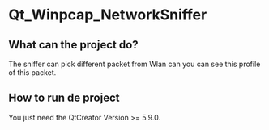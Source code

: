 # Qt_Winpcap_NetworkSniffer
## What can the project do?
The sniffer can pick different packet from Wlan can you can see this profile of this packet.
## How to run de project
You just need the QtCreator Version >= 5.9.0.
